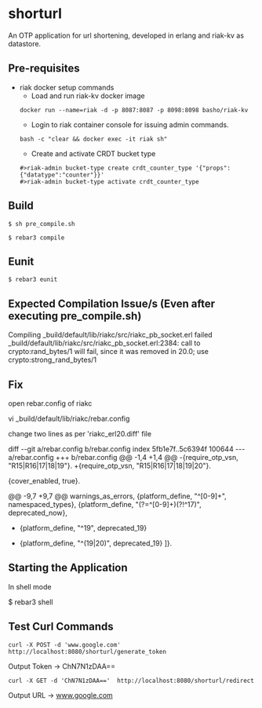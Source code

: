 shorturl
=====

An OTP application for url shortening, developed in erlang and riak-kv as datastore. 

Pre-requisites
--------------
* riak docker setup commands
    - Load and run riak-kv docker image
    ```
    docker run --name=riak -d -p 8087:8087 -p 8098:8098 basho/riak-kv
    ```
    - Login to riak container console for issuing admin commands.
    ```
    bash -c "clear && docker exec -it riak sh"
    ```
    - Create and activate CRDT bucket type 
    ```
    #>riak-admin bucket-type create crdt_counter_type '{"props":{"datatype":"counter"}}'
    #>riak-admin bucket-type activate crdt_counter_type
    ```

Build
-----
    $ sh pre_compile.sh

    $ rebar3 compile

Eunit
-----
    $ rebar3 eunit

Expected Compilation Issue/s (Even after executing pre_compile.sh)
---------------------------
Compiling _build/default/lib/riakc/src/riakc_pb_socket.erl failed
_build/default/lib/riakc/src/riakc_pb_socket.erl:2384: call to crypto:rand_bytes/1 will fail, since it was removed in 20.0; use crypto:strong_rand_bytes/1

Fix
---
open rebar.config of riakc

vi _build/default/lib/riakc/rebar.config

change two lines as per 'riakc_erl20.diff' file

diff --git a/rebar.config b/rebar.config
index 5fb1e7f..5c6394f 100644
--- a/rebar.config
+++ b/rebar.config
@@ -1,4 +1,4 @@
-{require_otp_vsn, "R15|R16|17|18|19"}.
+{require_otp_vsn, "R15|R16|17|18|19|20"}.
 
 {cover_enabled, true}.
 
@@ -9,7 +9,7 @@
     warnings_as_errors,
     {platform_define, "^[0-9]+", namespaced_types},
     {platform_define, "(?=^[0-9]+)(?!^17)", deprecated_now},
-    {platform_define, "^19", deprecated_19}
+    {platform_define, "^(19|20)", deprecated_19}
 ]}.
 

Starting the Application
-----------------------
In shell mode

$ rebar3 shell

Test Curl Commands
------------------
```
curl -X POST -d 'www.google.com'  http://localhost:8080/shorturl/generate_token
```
Output Token  -> ChN7N1zDAA==

```
curl -X GET -d 'ChN7N1zDAA=='  http://localhost:8080/shorturl/redirect
```
Output URL -> www.google.com


    
